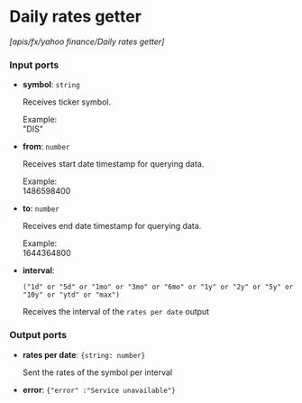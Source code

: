 # Daily rates getter

_[apis/fx/yahoo finance/Daily rates getter]_

### Input ports

* __symbol__: ` string `


    Receives ticker symbol.  
      
    Example:  
    "DIS"  


* __from__: ` number `


    Receives start date timestamp for querying data.  
      
    Example:  
    1486598400  


* __to__: ` number `


    Receives end date timestamp for querying data.  
      
    Example:  
    1644364800  


* __interval__: 
    ```
    ("1d" or "5d" or "1mo" or "3mo" or "6mo" or "1y" or "2y" or "5y" or "10y" or "ytd" or "max")
    ```


    Receives the interval of the `rates per date` output  

### Output ports

* __rates per date__: ` {string: number} `


    Sent the rates of the symbol per interval  


* __error__: ` {"error" :"Service unavailable"} `

